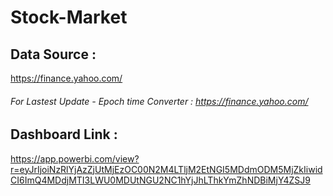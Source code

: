 # Stock-Market

## Data Source :
https://finance.yahoo.com/

###### For Lastest Update - Epoch time Converter : https://finance.yahoo.com/

## Dashboard Link :
https://app.powerbi.com/view?r=eyJrIjoiNzRlYjAzZjUtMjEzOC00N2M4LTljM2EtNGI5MDdmODM5MjZkIiwidCI6ImQ4MDdjMTI3LWU0MDUtNGU2NC1hYjJhLThkYmZhNDBiMjY4ZSJ9

